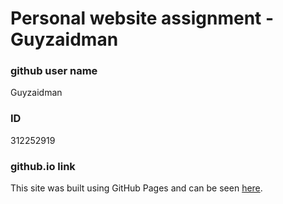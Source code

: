 # Personal website assignment - Guyzaidman

### github user name
Guyzaidman

### ID
312252919

### github.io link
This site was built using GitHub Pages and can be seen [here](https://web-development-environments-2021.github.io/assignment1-Guyzaidman/).
